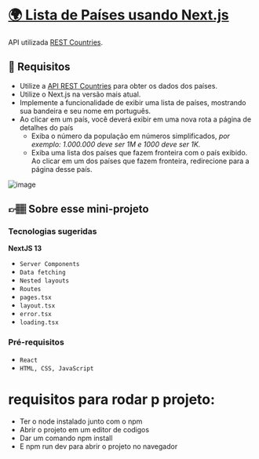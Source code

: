 # [🌍 Lista de Países usando Next.js](https://codante.io/mini-projetos/lista-de-paises-nextjs)

 API utilizada [REST Countries](https://restcountries.com/).

## 🔨 Requisitos
- Utilize a [API REST Countries](https://restcountries.com/) para obter os dados dos países.
- Utilize o Next.js na versão mais atual.
- Implemente a funcionalidade de exibir uma lista de países, mostrando sua bandeira e seu nome em português.
- Ao clicar em um país, você deverá exibir em uma nova rota a página de detalhes do país
  - Exiba o número da população em números simplificados, _por exemplo: 1.000.000 deve ser 1M e 1000 deve ser 1K._
  - Exiba uma lista dos países que fazem fronteira com o país exibido. Ao clicar em um dos países que fazem fronteira, redirecione para a página desse país.



![image](https://github.com/codante-io/mp-lista-de-paises-next/assets/6475893/5f35397c-f71e-4319-90b1-2ba970600a88)

## 👉🏽 Sobre esse mini-projeto
### Tecnologias sugeridas
**NextJS 13**

- `Server Components`
- `Data fetching`
- `Nested layouts`
- `Routes`
- `pages.tsx`
- `layout.tsx`
- `error.tsx`
- `loading.tsx`

### Pré-requisitos
- `React`
- `HTML, CSS, JavaScript`

#   requisitos para rodar p projeto:
- Ter o node instalado junto com o npm
- Abrir o projeto em um editor de codigos
- Dar um comando npm install
- E npm run dev para abrir o projeto no navegador
